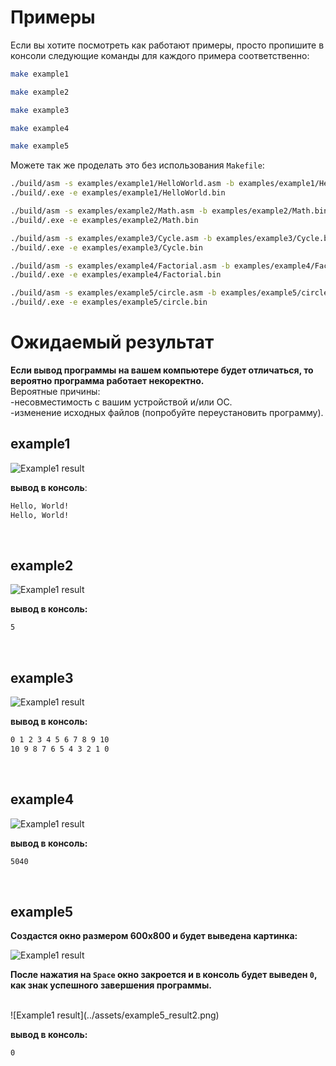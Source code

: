# Примеры

Если вы хотите посмотреть как работают примеры, просто пропишите в консоли следующие команды для каждого примера соответственно:
```bash
make example1
```
```bash
make example2
```
```bash
make example3
```
```bash
make example4
```
```bash
make example5
```

Можете так же проделать это без использования `Makefile`:
```bash
./build/asm -s examples/example1/HelloWorld.asm -b examples/example1/HelloWorld.bin
./build/.exe -e examples/example1/HelloWorld.bin
```
```bash
./build/asm -s examples/example2/Math.asm -b examples/example2/Math.bin
./build/.exe -e examples/example2/Math.bin
```
```bash
./build/asm -s examples/example3/Cycle.asm -b examples/example3/Cycle.bin
./build/.exe -e examples/example3/Cycle.bin
```
```bash
./build/asm -s examples/example4/Factorial.asm -b examples/example4/Factorial.bin
./build/.exe -e examples/example4/Factorial.bin
```
```bash
./build/asm -s examples/example5/circle.asm -b examples/example5/circle.bin
./build/.exe -e examples/example5/circle.bin
```

# Ожидаемый результат

**Если вывод программы на вашем компьютере будет отличаться, то вероятно программа работает некоректно.**\
Вероятные причины:\
-несовместимость с вашим устройствой и/или ОС.\
-изменение исходных файлов (попробуйте переустановить программу).

## example1
![Example1 result](../assets/example1_result.png)

**вывод в консоль**:
```bash
Hello, World!
Hello, World!
```
<br>

## example2
![Example1 result](../assets/example2_result.png)

**вывод в консоль:**
```bash
5
```
<br>

## example3
![Example1 result](../assets/example3_result.png)

**вывод в консоль:**
```bash
0 1 2 3 4 5 6 7 8 9 10 
10 9 8 7 6 5 4 3 2 1 0
```
<br>


## example4
![Example1 result](../assets/example4_result.png)

**вывод в консоль:**
```bash
5040
```
<br>


## example5
**Создастся окно размером 600x800 и будет выведена картинка:**

![Example1 result](../assets/example5_result1.png)
<br>

**После нажатия на `Space` окно закроется и в консоль будет выведен `0`, как знак успешного завершения программы.**

<br>
![Example1 result](../assets/example5_result2.png)

**вывод в консоль:**
```bash
0
```
